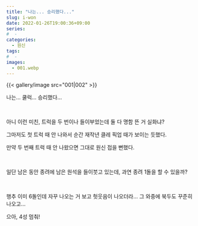 ```yaml
---
title: "나는... 승리했다..."
slug: i-won
date: 2022-01-26T19:00:36+09:00
series:
#  - 
categories:
  - 원신
tags:
#  - 
images:
  - 001.webp
---
```


{{< gallery/image src="001|002" >}}

나는... 쿨럭... 승리했다...

&nbsp;

아니 이런 미친, 트럭을 두 번이나 들이부었는데 둘 다 명함 뜬 거 실화냐?

그마저도 첫 트럭 때 안 나와서 순간 재작년 클레 픽업 때가 보이는 듯했다.

만약 두 번째 트럭 때 안 나왔으면 그대로 원신 접을 뻔했다.

&nbsp;

일단 남은 동안 종려에 남은 원석을 들이붓고 있는데, 과연 종려 1돌을 할 수 있을까?

&nbsp;

행추 이미 6돌인데 자꾸 나오는 거 보고 헛웃음이 나오더라... 그 와중에 북두도 꾸준히 나오고...

으아, 4성 멈춰!
